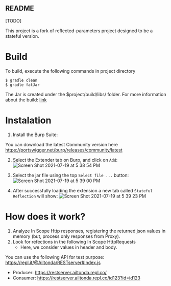 ## README
[TODO]

This project is a fork of reflected-parameters project designed to be a stateful version.


# Build

To build, execute the following commands in project directory
```
$ gradle clean
$ gradle fatJar
```

The Jar is created under the $project/build/libs/ folder.
For more information about the build: [link](https://mkyong.com/gradle/gradle-create-a-jar-file-with-dependencies/)


# Instalation
1. Install the Burp Suite:
  
  You can download the latest Community version here https://portswigger.net/burp/releases/community/latest

2. Select the Extender tab on Burp, and click on `Add`:
![Screen Shot 2021-07-19 at 5 38 54 PM](https://user-images.githubusercontent.com/2141910/126231056-6805b699-cc6c-4ae3-ab36-5249b33ffa40.png)

3. Select the jar file using the top `Select file ...` button:
![Screen Shot 2021-07-19 at 5 39 00 PM](https://user-images.githubusercontent.com/2141910/126231187-8d442260-231f-49e9-8c3c-891526e5d853.png)

4. After successfully loading the extension a new tab called `Stateful Reflection` will show:
![Screen Shot 2021-07-19 at 5 39 23 PM](https://user-images.githubusercontent.com/2141910/126231466-6a832cfe-a181-4737-8f0d-b9e01e7b7a69.png)


# How does it work?

1. Analyze In Scope Http responses, registering the returned json values in memory (but, process only responses from Proxy).
2. Look for refections in the following In Scope HttpRequests
   * Here, we consider values in header and body.


You can use the following API for test purpose: https://repl.it/@Ailtonda/RESTserver#index.js
* Producer: https://restserver.ailtonda.repl.co/
* Consumer: https://restserver.ailtonda.repl.co/id123?id=id123
